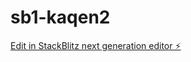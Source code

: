 # sb1-kaqen2

[Edit in StackBlitz next generation editor ⚡️](https://stackblitz.com/~/github.com/duzypatryk/sb1-kaqen2)
